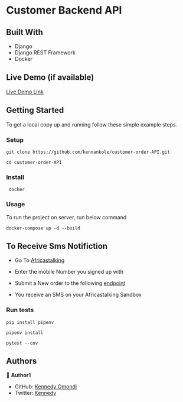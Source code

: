 # Customer Backend API

## Built With

- Django 
- Django REST Framework
- Docker

## Live Demo (if available)

[Live Demo Link]('https://customer-order-api.onrender.com/')


## Getting Started

To get a local copy up and running follow these simple example steps.

### Setup

```
git clone https://github.com/kennankole/customer-order-API.git
```

```
cd customer-order-API
```

### Install
```
 docker
```

### Usage
To run the project on server, run below command

```
docker-compose up -d --build
```

## To Receive Sms Notifiction

- Go To [Africastalking](https://developers.africastalking.com/simulator)

- Enter the mobile Number you signed up with

- Submit a New order to the following [endpoint](https://customer-order-api.onrender.com/)
 - You receive an SMS on your Africastalking Sandbox



### Run tests

```
pip install pipenv
```

```
pipenv install
```

```
pytest --cov
```

## Authors

👤 **Author1**

- GitHub: [Kennedy Omondi](https://github.com/kennankole)
- Twitter: [Kennedy](https://twitter.com/obwombe_kennedy)


